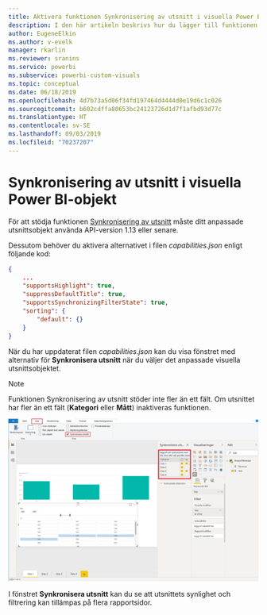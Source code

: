 ```yaml
---
title: Aktivera funktionen Synkronisering av utsnitt i visuella Power BI-objekt
description: I den här artikeln beskrivs hur du lägger till funktionen Synkronisering av utsnitt i visuella Power BI-objekt.
author: EugeneElkin
ms.author: v-evelk
manager: rkarlin
ms.reviewer: sranins
ms.service: powerbi
ms.subservice: powerbi-custom-visuals
ms.topic: conceptual
ms.date: 06/18/2019
ms.openlocfilehash: 4d7b73a5d06f34fd197464d4444d0e19d6c1c026
ms.sourcegitcommit: b602cdffa80653bc24123726d1d7f1afbd93d77c
ms.translationtype: HT
ms.contentlocale: sv-SE
ms.lasthandoff: 09/03/2019
ms.locfileid: "70237207"
---
```

# <a name="sync-slicers-in-power-bi-visuals"></a>Synkronisering av utsnitt i visuella Power BI-objekt

För att stödja funktionen [Synkronisering av utsnitt](https://docs.microsoft.com/power-bi/desktop-slicers) måste ditt anpassade utsnittsobjekt använda API-version 1.13 eller senare.

Dessutom behöver du aktivera alternativet i filen *capabilities.json* enligt följande kod:

```json
{
    ...
    "supportsHighlight": true,
    "suppressDefaultTitle": true,
    "supportsSynchronizingFilterState": true,
    "sorting": {
        "default": {}
    }
}
```

När du har uppdaterat filen *capabilities.json* kan du visa fönstret med alternativ för **Synkronisera utsnitt** när du väljer det anpassade visuella utsnittsobjektet.

> [!NOTE]
> Funktionen Synkronisering av utsnitt stöder inte fler än ett fält. Om utsnittet har fler än ett fält (**Kategori** eller **Mått**) inaktiveras funktionen.

![Fönstret ”Synkronisera utsnitt”](./media/sync-slicers-panel.png)

I fönstret **Synkronisera utsnitt** kan du se att utsnittets synlighet och filtrering kan tillämpas på flera rapportsidor.
